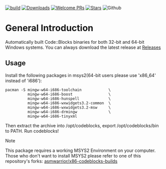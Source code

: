 [![build](https://github.com/zxunge/x86-codeblocks-builds/actions/workflows/build.yml/badge.svg)](https://github.com/zxunge/x86-codeblocks-builds/actions/workflows/build.yml)
[![Downloads](https://img.shields.io/github/downloads/zxunge/x86-codeblocks-builds/total.svg?maxAge=2592001)](https://github.com/zxunge/x86-codeblocks-builds/releases/)
[![Welcome PRs](https://img.shields.io/badge/PRs-welcome-brightgreen.svg)](https://github.com/zxunge/x86-codeblocks-builds/pulls)
[![Stars](https://img.shields.io/github/stars/zxunge/x86-codeblocks-builds)](https://github.com/zxunge/x86-codeblocks-builds/stargazers)
![Github](https://img.shields.io/badge/Github-100000.svg?logo=github&logoColor=white)

# General Introduction
Automatically built Code::Blocks binaries for both 32-bit and 64-bit Windows systems. You can always download the latest release at [Releases](https://github.com/zxunge/x86-codeblocks-builds/releases)
## Usage
Install the following packages in msys2(64-bit users please use 'x86_64' instead of 'i686'):
````
pacman -S mingw-w64-i686-toolchain            \
          mingw-w64-i686-boost                \
          mingw-w64-i686-hunspell             \
          mingw-w64-i686-wxwidgets3.2-common  \
          mingw-w64-i686-wxwidgets3.2-msw     \
          mingw-w64-i686-drmingw              \
          mingw-w64-i686-tinyxml
````

Then extract the archive into /opt/codeblocks, export /opt/codeblocks/bin to PATH.
Run codeblocks!

> [!NOTE]
> This package requires a working MSYS2 Environment on your computer.
> Those who don't want to install MSYS2 please refer to one of this repository's forks:
> [asmwarrior/x86-codeblocks-builds](https://github.com/asmwarrior/x86-codeblocks-builds)
